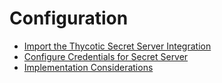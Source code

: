 [title]: # (Configuration)
[tags]: # (introduction)
[priority]: # (100)
# Configuration

* [Import the Thycotic Secret Server Integration](install.md)
* [Configure Credentials for Secret Server](configure-credentials-ss.md)
* [Implementation Considerations](consider-implementation.md)
